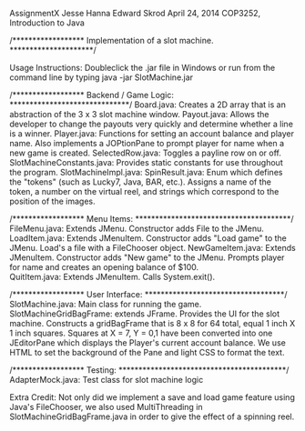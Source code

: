 AssignmentX
Jesse Hanna
Edward Skrod
April 24, 2014
COP3252, Introduction to Java

/******************    Implementation of a slot machine.    *********************/


Usage Instructions:   Doubleclick the .jar file in Windows or run from the command line by typing java -jar SlotMachine.jar

/******************    Backend / Game Logic:       ******************************/
Board.java:         Creates a 2D array that is an abstraction of the 3 x 3 slot machine window. 
Payout.java:        Allows the developer to change the payouts very quickly and determine whether a line is a winner.
Player.java:        Functions for setting an account balance and player name.  Also implements a JOPtionPane to prompt player for name when a new game is created.
SelectedRow.java:        Toggles a payline row on or off.  
SlotMachineConstants.java:   Provides static constants for use throughout the program.
SlotMachineImpl.java:
SpinResult.java:      Enum which defines the "tokens" (such as Lucky7, Java, BAR, etc.).  Assigns a name of the token, a number on the virtual reel, and strings which correspond to the position of the images.

/******************    Menu Items:       ***************************************/
FileMenu.java:      Extends JMenu.  Constructor adds File to the JMenu.
LoadItem.java:      Extends JMenuItem. Constructor adds "Load game" to the JMenu.  Load's a file with a FileChooser object.
NewGameItem.java:   Extends JMenuItem.  Constructor adds "New game" to the JMenu.  Prompts player for name and creates an opening balance of $100.  
QuitItem.java:    Extends JMenuItem.  Calls System.exit().

/******************   User Interface:       ***********************************/
SlotMachine.java:   Main class for running the game.
SlotMachineGridBagFrame:  extends JFrame.  Provides the UI for the slot machine.  Constructs a gridBagFrame that is 8 x 8 for 64 total, equal 1 inch X 1 inch squares.   Squares at X = 7, Y = 0,1 have been converted into one JEditorPane which displays the Player's current account balance.  We use HTML to set the background of the Pane and light CSS to format the text.

/******************   Testing:       ******************************************/
AdapterMock.java:   Test class for slot machine logic

Extra Credit:  Not only did we implement a save and load game feature using Java's FileChooser, we also used MultiThreading in SlotMachineGridBagFrame.java in order to give the effect of a spinning reel.  
